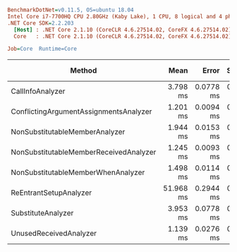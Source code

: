 ``` ini

BenchmarkDotNet=v0.11.5, OS=ubuntu 18.04
Intel Core i7-7700HQ CPU 2.80GHz (Kaby Lake), 1 CPU, 8 logical and 4 physical cores
.NET Core SDK=2.2.203
  [Host] : .NET Core 2.1.10 (CoreCLR 4.6.27514.02, CoreFX 4.6.27514.02), 64bit RyuJIT
  Core   : .NET Core 2.1.10 (CoreCLR 4.6.27514.02, CoreFX 4.6.27514.02), 64bit RyuJIT

Job=Core  Runtime=Core  

```
|                                 Method |      Mean |     Error |    StdDev |     Gen 0 |   Gen 1 | Gen 2 |   Allocated |
|--------------------------------------- |----------:|----------:|----------:|----------:|--------:|------:|------------:|
|                       CallInfoAnalyzer |  3.798 ms | 0.0778 ms | 0.1879 ms |  218.7500 | 11.7188 |     - |   673.15 KB |
| ConflictingArgumentAssignmentsAnalyzer |  1.201 ms | 0.0094 ms | 0.0088 ms |   21.4844 |  1.9531 |     - |    69.15 KB |
|         NonSubstitutableMemberAnalyzer |  1.944 ms | 0.0153 ms | 0.0135 ms |   35.1563 |  7.8125 |     - |   108.01 KB |
| NonSubstitutableMemberReceivedAnalyzer |  1.245 ms | 0.0093 ms | 0.0077 ms |   13.6719 |  1.9531 |     - |    47.46 KB |
|     NonSubstitutableMemberWhenAnalyzer |  1.498 ms | 0.0114 ms | 0.0101 ms |   25.3906 |  5.8594 |     - |    81.98 KB |
|                 ReEntrantSetupAnalyzer | 51.968 ms | 0.2944 ms | 0.2610 ms | 3700.0000 |       - |     - | 11375.53 KB |
|                     SubstituteAnalyzer |  3.953 ms | 0.0778 ms | 0.0896 ms |  105.4688 | 23.4375 |     - |   393.13 KB |
|                 UnusedReceivedAnalyzer |  1.139 ms | 0.0276 ms | 0.0422 ms |   13.6719 |  1.9531 |     - |     43.3 KB |
